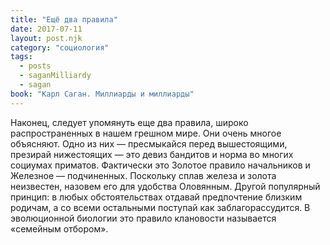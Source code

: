 ```yaml
---
title: "Ещё два правила"
date: 2017-07-11
layout: post.njk
category: "социология"
tags:
  - posts
  - saganMilliardy
  - sagan
book: "Карл Саган. Миллиарды и миллиарды"
---
```


Наконец, следует упомянуть еще два правила, широко распространенных в нашем грешном мире. Они очень многое объясняют. Одно из них — пресмыкайся перед вышестоящими, презирай нижестоящих — это девиз бандитов и норма во многих социумах приматов. Фактически это Золотое правило начальников и Железное — подчиненных. Поскольку сплав железа и золота неизвестен, назовем его для удобства Оловянным. Другой популярный принцип: в любых обстоятельствах отдавай предпочтение близким родичам, а со всеми остальными поступай как заблагорассудится. В эволюционной биологии это правило клановости называется «семейным отбором».
